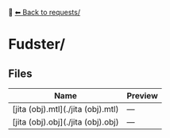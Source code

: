 📁 [⬅ Back to requests/](../README.md)

# Fudster/

## Files

| Name | Preview |
|------|---------|
| [jita (obj).mtl](./jita (obj).mtl) | — |
| [jita (obj).obj](./jita (obj).obj) | — |
